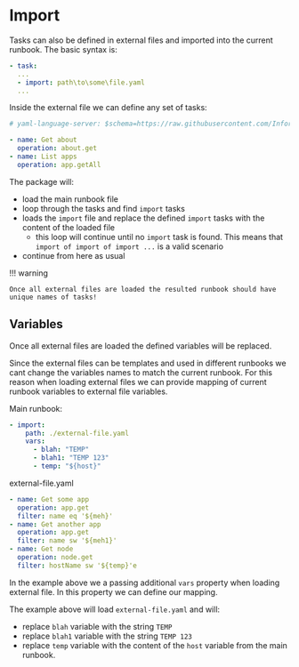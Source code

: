 # Import

Tasks can also be defined in external files and imported into the current runbook. The basic syntax is:

```yaml
- task:
  ...
  - import: path\to\some\file.yaml
  ...
```

Inside the external file we can define any set of tasks:

```yaml
# yaml-language-server: $schema=https://raw.githubusercontent.com/Informatiqal/automatiqal-cli-schema/main/schemas/tasks_only.json

- name: Get about
  operation: about.get
- name: List apps
  operation: app.getAll
```

The package will:

- load the main runbook file
- loop through the tasks and find `import` tasks
- loads the `import` file and replace the defined `import` tasks with the content of the loaded file
    - this loop will continue until no `import` task is found. This means that `import of import of import ...` is a valid scenario
- continue from here as usual

!!! warning

    Once all external files are loaded the resulted runbook should have unique names of tasks!

## Variables

Once all external files are loaded the defined variables will be replaced.

Since the external files can be templates and used in different runbooks we cant change the variables names to match the current runbook. For this reason when loading external files we can provide mapping of current runbook variables to external file variables.

Main runbook:

```yaml
- import:
    path: ./external-file.yaml
    vars:
      - blah: "TEMP"
      - blah1: "TEMP 123"
      - temp: "${host}"
```

external-file.yaml

```yaml
- name: Get some app
  operation: app.get
  filter: name eq '${meh}'
- name: Get another app
  operation: app.get
  filter: name sw '${meh1}'
- name: Get node
  operation: node.get
  filter: hostName sw '${temp}'e
```

In the example above we a passing additional `vars` property when loading external file. In this property we can define our mapping.

The example above will load `external-file.yaml` and will:

- replace `blah` variable with the string `TEMP`
- replace `blah1` variable with the string `TEMP 123`
- replace `temp` variable with the content of the `host` variable from the main runbook.
